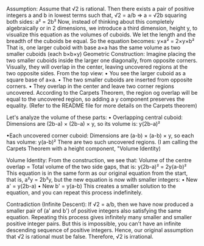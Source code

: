 Assumption:
Assume that √2 is rational. Then there exists a pair of positive integers a and b in lowest terms such that,
√2 = a/b ⇒ a = √2b
squaring both sides: a² = 2b²
Now, instead of thinking about this completely algebraically or in 2 dimensions, we introduce a third dimension, height y, to visualize 
this equation as the volumes of cuboids.
We let the length and the breadth of the cuboids be equal.
So the equation becomes:
y×a² = 2×y×b² 
That is, one larger cuboid with base a×a has the same volume as two smaller cuboids (each b×b×y)
Geometric Construction:
Imagine placing the two smaller cuboids inside the larger one diagonally, from opposite corners. Visually, they will overlap in the center, leaving uncovered regions at the two opposite sides.
From the top view:
• You see the larger cuboid as a square base of a×a.
• The two smaller cuboids are inserted from opposite corners.
• They overlap in the center and leave two corner regions uncovered.
According to the Carpets Theorem, the region og overlap will be equal to the uncovered region, so adding a y component preserves the equality. (Refer to the README file for more details on the Carpets theorem)

Let's analyze the volume of these parts:
• Overlapping central cuboid:
Dimensions are (2b-a) × (2b-a) × y, so its volume is: y(2b-a)²

•Each uncovered corner cuboid:
Dimensions are (a-b) × (a-b) × y, so each has volume: y(a-b)²
There are two such uncovered regions.
(I am calling the Carpets Theorem with a height component, "Volume Identity)

Volume Identity:
From the construction, we see that:
Volume of the centre overlap = Total volume of the two side gaps, that is:
y(2b-a)² = 2y(a-b)²
This equation is in the same form as our original equation from the start, that is, a²y = 2b²y, but the new equation is now with smaller integers:
• New a' = y(2b-a)
• New b' = y(a-b)
This creates a smaller solution to the equation, and you can repeat this process indefinitely.

Contradiction (Infinite Descent):
If √2 = a/b, then we have now produced a smaller pair of (a' and b') of positive integers also satisfying the same equation. Repeating this process gives infinitely many smaller and smaller positive integer pairs.
But this is impossible, you can't have an infinite descending sequence of positive integers.
Hence, our original assumption that √2 is rational must be false.
Therefore, √2 is irrational.
